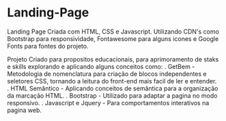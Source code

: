 # Landing-Page
Landing Page Criada com HTML, CSS e Javascript. Utilizando CDN's como Bootstrap para responsividade, Fontawesome para alguns icones e Google Fonts para fontes do projeto.

Projeto Criado para propositos educacionais, para aprimoramento de staks e skills explorando e aplicando alguns conceitos como:
  . GetBem - Metodologia de nomenclatura para criação de blocos independentes e seletores CSS, tornando a leitura do front-end mais facil de ler e entender.</br>
  . HTML Semântico - Aplicando conceitos de semântica para a organização da marcação HTML.
  . Bootstrap - Utilizado para adaptar a pagina no modo responsivo.
  . Javascript e Jquery - Para comportamentos interativos na pagina web.
  
